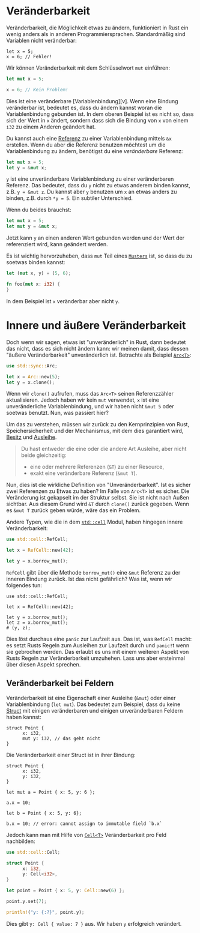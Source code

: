 # Veränderbarkeit


<!-- Mutability, the ability to change something, works a bit differently in Rust
than in other languages. The first aspect of mutability is its non-default
status: -->
Veränderbarkeit, die Möglichkeit etwas zu ändern, funktioniert in Rust ein wenig anders als in anderen Programmiersprachen.
Standardmäßig sind Variablen nicht veränderbar: 

<!-- XXX rust,ignore wird bei meinem gitbook nicht erkannt und Syntaxhighlighting ist aus -->
```rust,ignore
let x = 5;
x = 6; // Fehler!
```

<!-- We can introduce mutability with the `mut` keyword: -->
Wir können Veränderbarkeit mit dem Schlüsselwort `mut` einführen:

```rust
let mut x = 5;

x = 6; // Kein Problem!
```

<!-- This is a mutable [variable binding][vb]. When a binding is mutable, it means
you’re allowed to change what the binding points to. So in the above example,
it’s not so much that the value at `x` is changing, but that the binding
changed from one `i32` to another. -->
Dies ist eine veränderbare [Variablenbindung][v].
Wenn eine Bindung veränderbar ist, bedeutet es,
 dass du ändern kannst woran die Variablenbindung gebunden ist.
In dem oberen Beispiel ist es nicht so, dass sich der Wert in `x` ändert,
 sondern dass sich die Bindung von `x` von einem `i32` zu einem Anderen geändert hat.

[vb]: Variablenbindung.html

<!-- You can also create a [reference][ref] to it, using `&x`, but if you want to use the reference to change it, you will need a mutable reference: -->
Du kannst auch eine [Referenz][ref] zu einer Variablenbindung mittels `&x` erstellen.
Wenn du aber die Referenz benutzen möchtest um die Variablenbindung zu ändern,
 benötigst du eine *veränderbare* Referenz: <!-- *Hervorhebung* hinzugefügt -->

```rust
let mut x = 5;
let y = &mut x;
```

[ref]: Referenzen_Und_Ausleihen.html

<!-- `y` is an immutable binding to a mutable reference,
  which means that you can’t bind 'y' to something else (`y = &mut z`),
  but `y` can be used to bind `x` to something else (`*y = 5`). A subtle distinction. -->
`y` ist eine unveränderbare Variablenbindung zu einer veränderbaren Referenz.
Das bedeutet, dass du `y` nicht zu etwas anderem binden kannst, z.B. `y = &mut z`.
Du kannst aber `y` benutzen um `x` an etwas anders zu binden, z.B. durch `*y = 5`.
Ein subtiler Unterschied.

<!-- Of course, if you need both: -->
Wenn du beides brauchst:

```rust
let mut x = 5;
let mut y = &mut x;
```

<!-- Now `y` can be bound to another value, and the value it’s referencing can be
changed. -->
Jetzt kann `y` an einen anderen Wert gebunden werden und der Wert der referenziert wird,
 kann geändert werden.

<!-- It’s important to note that `mut` is part of a [pattern][pattern], so you
can do things like this: -->
Es ist wichtig hervorzuheben, dass `mut` Teil eines [`Musters`][pattern] ist,
 so dass du zu soetwas binden kannst:

```rust
let (mut x, y) = (5, 6);

fn foo(mut x: i32) {
}
```
<!-- hier war ein Fehler in dem Book 1.3.0 durch ein # im Code -->

<!-- Note that here, the `x` is mutable, but not the `y`. -->
In dem Beispiel ist `x` veränderbar aber nicht `y`.

[pattern]: Muster.html

<!-- # Interior vs. Exterior Mutability -->
# Innere und äußere Veränderbarkeit

<!-- However, when we say something is ‘immutable’ in Rust, that doesn’t mean that
it’s not able to be changed: we are referring to its ‘exterior mutability’ that
in this case is immutable. Consider, for example, [`Arc<T>`][arc]: -->
Doch wenn wir sagen, etwas ist "unveränderlich" in Rust,
 dann bedeutet das nicht, dass es sich nicht ändern kann:
 wir meinen damit, dass dessen "äußere Veränderbarkeit" unveränderlich ist.
Betrachte als Beispiel [`Arc<T>`][arc]:

```rust
use std::sync::Arc;

let x = Arc::new(5);
let y = x.clone();
```

[arc]: ../std/sync/struct.Arc.html

<!-- When we call `clone()`, the `Arc<T>` needs to update the reference count. Yet
we’ve not used any `mut`s here, `x` is an immutable binding, and we didn’t take
`&mut 5` or anything. So what gives? -->
Wenn wir `clone()` aufrufen, muss das `Arc<T>` seinen Referenzzähler aktualisieren.
Jedoch haben wir kein `mut` verwendet,
 `x` ist eine unveränderliche Variablenbindung,
 und wir haben nicht `&mut 5` oder soetwas benutzt.
Nun, was passiert hier?

<!-- To understand this, we have to go back to the core of Rust’s guiding
philosophy, memory safety, and the mechanism by which Rust guarantees it, the
[ownership][ownership] system, and more specifically, [borrowing][borrowing]: -->
Um das zu verstehen, müssen wir zurück zu den Kernprinzipien von Rust,
 Speichersicherheit und der Mechanismus, mit dem dies garantiert wird,
 [Besitz][ownership] und [Ausleihe][borrowing].

<!--
> You may have one or the other of these two kinds of borrows, but not both at
> the same time:
>
> * one or more references (`&T`) to a resource,
> * exactly one mutable reference (`&mut T`).
-->
> Du hast entweder die eine oder die andere Art Ausleihe, aber nicht beide gleichzeitig:
>
> * eine oder mehrere Referenzen (`&T`) zu einer Resource,
> * exakt eine veränderbare Referenz (`&mut T`).

[ownership]: Besitz.html
[borrowing]: Referenzen_Und_Ausleihen.html#Ausleihen

<!-- So, that’s the real definition of ‘immutability’: is this safe to have two
pointers to? In `Arc<T>`’s case, yes: the mutation is entirely contained inside
the structure itself. It’s not user facing. For this reason, it hands out `&T`
with `clone()`. If it handed out `&mut T`s, though, that would be a problem. -->
Nun, dies ist die wirkliche Definition von "Unveränderbarkeit".
Ist es sicher zwei Referenzen zu Etwas zu haben?
Im Falle von `Arc<T>` ist es sicher.
Die Veränderung ist gekapselt im der Struktur selbst.
Sie ist nicht nach Außen sichtbar.
Aus diesem Grund wird `&T` durch `clone()` zurück gegeben.
Wenn es `&mut T` zurück geben würde, wäre das ein Problem.
<!-- XXX der englische Text selbst ist mit
     '...: is this safe to have two pointers to? ... yes: ...`
     sehr holprig und unklar was gemeint ist.
     Ich habe das mal angepasst. -->

<!-- Other types, like the ones in the [`std::cell`][stdcell] module, have the
opposite: interior mutability. For example: -->
Andere Typen, wie die in dem [`std::cell`][stdcell] Modul,
 haben hingegen innere Veränderbarkeit:

```rust
use std::cell::RefCell;

let x = RefCell::new(42);

let y = x.borrow_mut();
```

[stdcell]: ../std/cell/index.html

<!-- RefCell hands out `&mut` references to what’s inside of it with the
`borrow_mut()` method. Isn’t that dangerous? What if we do: -->
`RefCell` gibt über die Methode `borrow_mut()`
 eine `&mut` Referenz zu der inneren Bindung <!-- XXX Bindung oder Wert? -->
 zurück.
Ist das nicht gefährlich? Was ist, wenn wir folgendes tun:

```rust,ignore
use std::cell::RefCell;

let x = RefCell::new(42);

let y = x.borrow_mut();
let z = x.borrow_mut();
# (y, z);
```
<!-- XXX warum ist hier ein # (y, z); ? Im book ist diese Zeile nicht mit einkompiliert. -->

<!-- This will in fact panic, at runtime. This is what `RefCell` does: it enforces
Rust’s borrowing rules at runtime, and `panic!`s if they’re violated. This
allows us to get around another aspect of Rust’s mutability rules. Let’s talk
about it first. -->
Dies löst durchaus eine `panic` zur Laufzeit aus.
Das ist, was `RefCell` macht:
 es setzt Rusts Regeln zum Ausleihen zur Laufzeit durch
 und `panic!`t wenn sie gebrochen werden.
Das erlaubt es uns mit einem weiteren Aspekt von Rusts Regeln zur Veränderbarkeit
 umzuhehen.
Lass uns aber ersteinmal über diesen Aspekt sprechen.

<!-- ## Field-level mutability -->
## Veränderbarkeit bei Feldern

<!-- Mutability is a property of either a borrow (`&mut`) or a binding (`let mut`).
This means that, for example, you cannot have a [`struct`][struct] with
some fields mutable and some immutable: -->
Veränderbarkeit ist eine Eigenschaft einer Ausleihe (`&mut`)
 oder einer Variablenbindung (`let mut`).
Das bedeutet zum Beispiel, dass du keine [Struct][struct]
 mit einigen veränderbaren und einigen unveränderbaren Feldern haben kannst:

```rust,ignore
struct Point {
      x: i32,
      mut y: i32, // das geht nicht
}
```

<!-- The mutability of a struct is in its binding: -->
Die Veränderbarkeit einer Struct ist in ihrer Bindung:

```rust,ignore
struct Point {
      x: i32,
      y: i32,
}

let mut a = Point { x: 5, y: 6 };

a.x = 10;

let b = Point { x: 5, y: 6};

b.x = 10; // error: cannot assign to immutable field `b.x`
```

[struct]: Structs.html

<!-- However, by using [`Cell<T>`][cell], you can emulate field-level mutability: -->
Jedoch kann man mit Hilfe von [`Cell<T>`][cell] Veränderbarkeit pro Feld nachbilden:

```rust
use std::cell::Cell;

struct Point {
      x: i32,
      y: Cell<i32>,
}

let point = Point { x: 5, y: Cell::new(6) };

point.y.set(7);

println!("y: {:?}", point.y);
```

[cell]: ../std/cell/struct.Cell.html

<!-- This will print `y: Cell { value: 7 }`. We’ve successfully updated `y`. -->
Dies gibt `y: Cell { value: 7 }` aus.
Wir haben `y` erfolgreich verändert.

